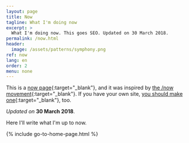 ```yaml
---
layout: page
title: Now
tagline: What I'm doing now
excerpt: >
  What I'm doing now. This goes SEO. Updated on 30 March 2018.
permalink: /now.html
header:
  image: /assets/patterns/symphony.png
ref: now
lang: en
order: 2
menu: none
---
```

This is a [now page](http://nownownow.com/about){:target="_blank"}, and it was inspired by [the /now movement](https://sivers.org/nowff){:target="_blank"}. If you have your own site, [you should make one](http://nownownow.com/about){:target="_blank"}, too.

_Updated on_ **30 March 2018**.

Here I'll write what I'm up to now.

{% include go-to-home-page.html %}
